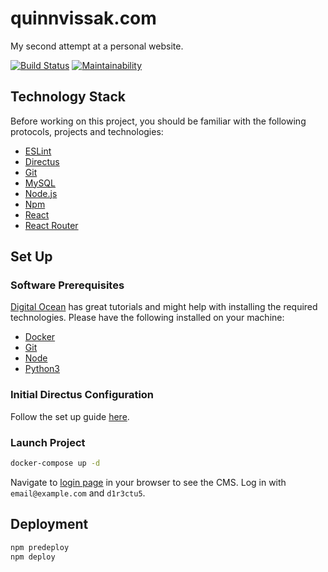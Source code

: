 # quinnvissak.com

My second attempt at a personal website.

[![Build Status](https://travis-ci.org/qvissak/quinnvissak.com.svg?branch=master)](https://travis-ci.org/qvissak/quinnvissak.com)
[![Maintainability](https://api.codeclimate.com/v1/badges/a99a88d28ad37a79dbf6/maintainability)](https://codeclimate.com/github/codeclimate/codeclimate/maintainability)

## Technology Stack

Before working on this project, you should be familiar with the following protocols, projects and technologies:

- [ESLint](https://eslint.org/)
- [Directus](https://docs.directus.io/getting-started/introduction.html#what-is-directus)
- [Git](https://git-scm.com/)
- [MySQL](https://dev.mysql.com/doc/)
- [Node.js](https://nodejs.org/en/)
- [Npm](https://www.npmjs.com/)
- [React](https://reactjs.org/)
- [React Router](https://reacttraining.com/react-router/)

## Set Up

### Software Prerequisites

[Digital Ocean](https://www.digitalocean.com/community/tutorials/how-to-install-linux-nginx-mysql-php-lemp-stack-in-ubuntu-16-04) has great tutorials and might help with installing the required technologies. Please have the following installed on your machine:

- [Docker](https://docs.docker.com/docker-for-mac/install/)
- [Git](https://git-scm.com/downloads)
- [Node](https://nodejs.org/en/download/)
- [Python3](https://www.python.org/downloads/)

### Initial Directus Configuration

Follow the set up guide [here](https://docs.directus.io/installation/docker.html).

### Launch Project

```bash
docker-compose up -d
```

Navigate to [login page](http://localhost:8080/admin/#/login) in your browser to see the CMS. Log in with `email@example.com` and `d1r3ctu5`.

## Deployment

```bash
npm predeploy
npm deploy
```
